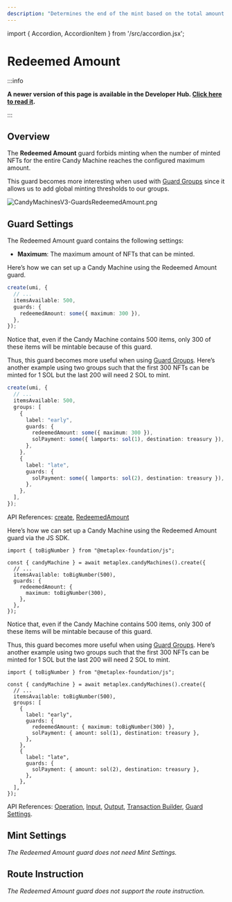 ```yaml
---
description: "Determines the end of the mint based on the total amount minted."
---
```


import { Accordion, AccordionItem } from '/src/accordion.jsx';

# Redeemed Amount

:::info

**A newer version of this page is available in the Developer Hub. [Click here to read it](https://developers.metaplex.com/candy-machine/guards/redeemed-amount).**

:::

## Overview

The **Redeemed Amount** guard forbids minting when the number of minted NFTs for the entire Candy Machine reaches the configured maximum amount.

This guard becomes more interesting when used with [Guard Groups](/programs/candy-machine/guard-groups) since it allows us to add global minting thresholds to our groups.

![CandyMachinesV3-GuardsRedeemedAmount.png](/assets/candy-machine-v3/CandyMachinesV3-GuardsRedeemedAmount.png#radius)

## Guard Settings

The Redeemed Amount guard contains the following settings:

- **Maximum**: The maximum amount of NFTs that can be minted.

<Accordion>
<AccordionItem title="JavaScript — Umi library (recommended)" open={true}>
<div className="accordion-item-padding">

Here’s how we can set up a Candy Machine using the Redeemed Amount guard.

```ts
create(umi, {
  // ...
  itemsAvailable: 500,
  guards: {
    redeemedAmount: some({ maximum: 300 }),
  },
});
```

Notice that, even if the Candy Machine contains 500 items, only 300 of these items will be mintable because of this guard.

Thus, this guard becomes more useful when using [Guard Groups](/programs/candy-machine/guard-groups). Here’s another example using two groups such that the first 300 NFTs can be minted for 1 SOL but the last 200 will need 2 SOL to mint.

```ts
create(umi, {
  // ...
  itemsAvailable: 500,
  groups: [
    {
      label: "early",
      guards: {
        redeemedAmount: some({ maximum: 300 }),
        solPayment: some({ lamports: sol(1), destination: treasury }),
      },
    },
    {
      label: "late",
      guards: {
        solPayment: some({ lamports: sol(2), destination: treasury }),
      },
    },
  ],
});
```

API References: [create](https://mpl-candy-machine-js-docs.vercel.app/functions/create.html), [RedeemedAmount](https://mpl-candy-machine-js-docs.vercel.app/types/RedeemedAmountArgs.html)

</div>
</AccordionItem>
<AccordionItem title="JavaScript — SDK">
<div className="accordion-item-padding">

Here’s how we can set up a Candy Machine using the Redeemed Amount guard via the JS SDK.

```tsx
import { toBigNumber } from "@metaplex-foundation/js";

const { candyMachine } = await metaplex.candyMachines().create({
  // ...
  itemsAvailable: toBigNumber(500),
  guards: {
    redeemedAmount: {
      maximum: toBigNumber(300),
    },
  },
});
```

Notice that, even if the Candy Machine contains 500 items, only 300 of these items will be mintable because of this guard.

Thus, this guard becomes more useful when using [Guard Groups](/programs/candy-machine/guard-groups). Here’s another example using two groups such that the first 300 NFTs can be minted for 1 SOL but the last 200 will need 2 SOL to mint.

```tsx
import { toBigNumber } from "@metaplex-foundation/js";

const { candyMachine } = await metaplex.candyMachines().create({
  // ...
  itemsAvailable: toBigNumber(500),
  groups: [
    {
      label: "early",
      guards: {
        redeemedAmount: { maximum: toBigNumber(300) },
        solPayment: { amount: sol(1), destination: treasury },
      },
    },
    {
      label: "late",
      guards: {
        solPayment: { amount: sol(2), destination: treasury },
      },
    },
  ],
});
```

API References: [Operation](https://metaplex-foundation.github.io/js/classes/js.CandyMachineClient.html#create), [Input](https://metaplex-foundation.github.io/js/types/js.CreateCandyMachineInput.html), [Output](https://metaplex-foundation.github.io/js/types/js.CreateCandyMachineOutput.html), [Transaction Builder](https://metaplex-foundation.github.io/js/classes/js.CandyMachineBuildersClient.html#create), [Guard Settings](https://metaplex-foundation.github.io/js/types/js.RedeemedAmountGuardSettings.html).

</div>
</AccordionItem>
</Accordion>

## Mint Settings

_The Redeemed Amount guard does not need Mint Settings._

## Route Instruction

_The Redeemed Amount guard does not support the route instruction._
